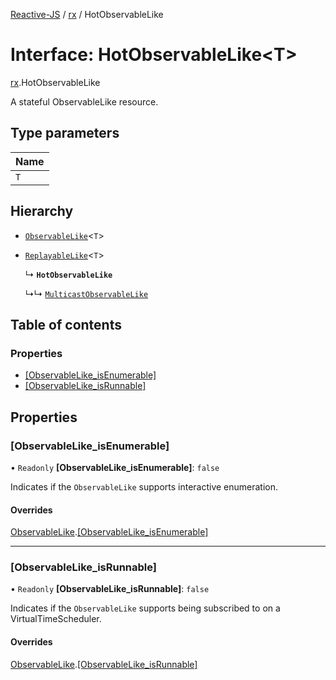 [Reactive-JS](../README.md) / [rx](../modules/rx.md) / HotObservableLike

# Interface: HotObservableLike<T\>

[rx](../modules/rx.md).HotObservableLike

A stateful ObservableLike resource.

## Type parameters

| Name |
| :------ |
| `T` |

## Hierarchy

- [`ObservableLike`](rx.ObservableLike.md)<`T`\>

- [`ReplayableLike`](util.ReplayableLike.md)<`T`\>

  ↳ **`HotObservableLike`**

  ↳↳ [`MulticastObservableLike`](rx.MulticastObservableLike.md)

## Table of contents

### Properties

- [[ObservableLike\_isEnumerable]](rx.HotObservableLike.md#[observablelike_isenumerable])
- [[ObservableLike\_isRunnable]](rx.HotObservableLike.md#[observablelike_isrunnable])

## Properties

### [ObservableLike\_isEnumerable]

• `Readonly` **[ObservableLike\_isEnumerable]**: ``false``

Indicates if the `ObservableLike` supports interactive enumeration.

#### Overrides

[ObservableLike](rx.ObservableLike.md).[[ObservableLike_isEnumerable]](rx.ObservableLike.md#[observablelike_isenumerable])

___

### [ObservableLike\_isRunnable]

• `Readonly` **[ObservableLike\_isRunnable]**: ``false``

Indicates if the `ObservableLike` supports being subscribed to
on a VirtualTimeScheduler.

#### Overrides

[ObservableLike](rx.ObservableLike.md).[[ObservableLike_isRunnable]](rx.ObservableLike.md#[observablelike_isrunnable])
